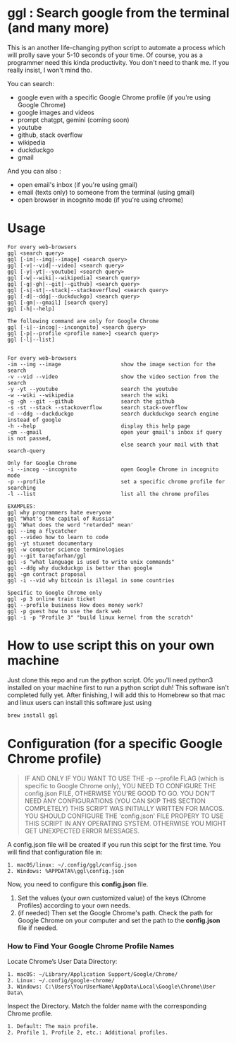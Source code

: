 # ggl : Search google from the terminal (and many more)

This is an another life-changing python script to automate a process which will prolly save your 5-10 seconds of your time.
Of course, you as a programmer need this kinda productivity. You don't need to thank me. If you really insist, I won't mind tho.

You can search:

- google even with a specific Google Chrome profile (if you're using Google Chrome)
- google images and videos
- prompt chatgpt, gemini (coming soon)
- youtube
- github, stack overflow
- wikipedia
- duckduckgo
- gmail

And you can also :

- open email's inbox (if you're using gmail)
- email (texts only) to someone from the terminal (using gmail)
- open browser in incognito mode (if you're using chrome)

# Usage

```
For every web-browsers
ggl <search query>
ggl [-im|--img|--image] <search query>
ggl [-v|--vid|--video] <search query>
ggl [-y|-yt|--youtube] <search query>
ggl [-w|--wiki|--wikipedia] <search query>
ggl [-g|-gh|--git|--github] <search query>
ggl [-s|-st|--stack|--stackoverflow] <search query>
ggl [-d|--ddg|--duckduckgo] <search query>
ggl [-gm|--gmail] [search query]
ggl [-h|--help]

The following command are only for Google Chrome
ggl [-i|--incog|--incongnito] <search query>
ggl [-p|--profile <profile name>] <search query>
ggl [-l|--list]


For every web-browsers
-im --img --image                   show the image section for the search
-v --vid --video                    show the video section from the search
-y -yt --youtube                    search the youtube
-w --wiki --wikipedia               search the wiki
-g -gh --git --github               search the github
-s -st --stack --stackoverflow      search stack-overflow
-d --ddg --duckduckgo               search duckduckgo search engine instead of google
-h --help                           display this help page
-gm --gmail                         open your gmail's inbox if query is not passed,
                                    else search your mail with that search-query

Only for Google Chrome
-i --incog --incognito              open Google Chrome in incognito mode
-p --profile                        set a specific chrome profile for searching
-l --list                           list all the chrome profiles

EXAMPLES:
ggl why programmers hate everyone
ggl "What's the capital of Russia"
ggl 'What does the word "retarded" mean'
ggl --img a flycatcher
ggl --video how to learn to code
ggl -yt stuxnet documentary
ggl -w computer science terminologies
ggl --git taraqfarhan/ggl
ggl -s "what language is used to write unix commands"
ggl --ddg why duckduckgo is better than google
ggl -gm contract proposal
ggl -i --vid why bitcoin is illegal in some countries

Specific to Google Chrome only
ggl -p 3 online train ticket
ggl --profile business How does money work?
ggl -p guest how to use the dark web
ggl -i -p "Profile 3" "build linux kernel from the scratch"
```

# How to use script this on your own machine
Just clone this repo and run the python script. Ofc you'll need python3 installed on your machine first to run a python script duh!
This software isn't completed fully yet. After finishing, I will add this to Homebrew so that mac and linux users can install this software just using 
```sh
brew install ggl
```

# Configuration (for a specific Google Chrome profile)

> IF AND ONLY IF YOU WANT TO USE THE -p --profile FLAG (which is specific to Google Chrome only), YOU NEED TO CONFIGURE THE config.json FILE, OTHERWISE YOU'RE GOOD TO GO. YOU DON'T NEED ANY CONFIGURATIONS (YOU CAN SKIP THIS SECTION COMPLETELY)
> THIS SCRIPT WAS INITIALLY WRITTEN FOR MACOS. YOU SHOULD CONFIGURE THE 'config.json' FILE PROPERY TO USE THIS SCRIPT IN ANY OPERATING SYSTEM. OTHERWISE YOU MIGHT GET UNEXPECTED ERROR MESSAGES.

A config.json file will be created if you run this scipt for the first time. You will find that configuration file in:

```
1. macOS/linux: ~/.config/ggl/config.json
2. Windows: %APPDATA%\ggl\config.json
```

Now, you need to configure this **config.json** file.

1. Set the values (your own customized value) of the keys (Chrome Profiles) according to your own needs.
2. (if needed) Then set the Google Chrome's path. Check the path for Google Chrome on your computer and set the path to the **config.json** file if needed.

### How to Find Your Google Chrome Profile Names

Locate Chrome’s User Data Directory:

```
1. macOS: ~/Library/Application Support/Google/Chrome/
2. Linux: ~/.config/google-chrome/
3. Windows: C:\Users\YourUserName\AppData\Local\Google\Chrome\User Data\
```

Inspect the Directory. Match the folder name with the corresponding Chrome profile.

```
1. Default: The main profile.
2. Profile 1, Profile 2, etc.: Additional profiles.
```
